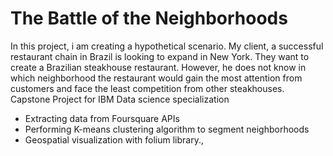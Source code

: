 The Battle of the Neighborhoods
=====================
In this project, i am creating a hypothetical scenario. My client, a successful restaurant chain in Brazil is looking to expand in New York. 
They want to create a Brazilian steakhouse restaurant. However, he does not know in which neighborhood the restaurant would gain the most attention
from customers and face the least competition from other steakhouses.
Capstone Project for IBM Data science specialization

* Extracting data from Foursquare APIs
* Performing K-means clustering algorithm to segment neighborhoods
* Geospatial visualization with folium library.,
